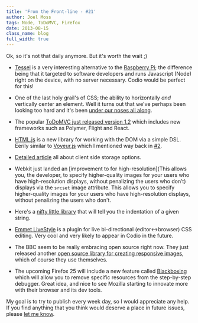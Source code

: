 ```yaml
---
title: 'From the Front-line - #21'
author: Joel Moss
tags: Node, ToDoMVC, Firefox
date: 2013-08-15
class_name: blog
full_width: true
---
```


Ok, so it's not that daily anymore. But it's worth the wait ;)

- [Tessel](http://technical.io/) is a very interesting alternative to the [Raspberry Pi](http://www.raspberrypi.org/); the difference being that it targeted to software developers and runs Javascript (Node) right on the device, with no server necessary. Codio would be perfect for this!

- One of the last holy grail's of CSS; the ability to horizontally *and* vertically center an element. Well it turns out that we've perhaps been looking too hard and it's been [under our noses all along](http://codepen.io/shshaw/full/gEiDt).

- The popular [ToDoMVC just released version 1.2](http://tastejs.roon.io/todomvc-1-2) which includes new frameworks such as Polymer, Flight and React.

- [HTML.js](http://nbubna.github.io/HTML/) is a new library for working with the DOM via a simple DSL. Eerily similar to [Voyeur.js](http://nbubna.github.io/HTML/) which I mentioned way back in [#2](/blog/2013/07/from-the-frontline-2).

- [Detailed article](http://tech.pro/blog/1486/client-side-storage-options) all about client side storage options.

- Webkit just landed an [improvement to for high-resolution](This allows you, the developer, to specify higher-quality images for your users who have high-resolution displays, without penalizing the users who don’t) displays via the `srcset` image attribute. This allows you to specify higher-quality images for your users who have high-resolution displays, without penalizing the users who don't.

- Here's a [nifty little library](https://github.com/sindresorhus/detect-indent) that will tell you the indentation of a given string.

- [Emmet LiveStyle](http://livestyle.emmet.io/) is a plugin for live bi-directional (editor↔browser) CSS editing. Very cool and very likely to appear in Codio in the future.

- The BBC seem to be really embracing open source right now. They just released another [open source library for creating responsive images](http://responsivenews.co.uk/post/58244240772/imager-js), which of course they use themselves.

- The upcoming Firefox 25 will include a new feature called [Blackboxing](https://www.youtube.com/watch?v=uaFBvItTJrE) which will allow you to remove specific resources from the step-by-step debugger. Great idea, and nice to see Mozilla starting to innovate more with their browser and its dev tools.

My goal is to try to publish every week day, so I would appreciate any help. If you find anything that you think would deserve a place in future issues, please [let me know](mailto:jmoss@codio.com).
